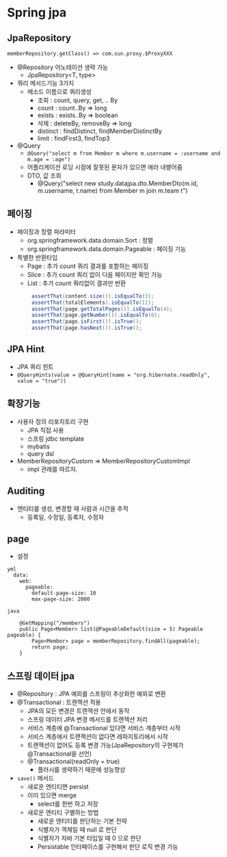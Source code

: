 # Spring jpa

## JpaRepository

`memberRepository.getClass() => com.sun.proxy.$ProxyXXX`

- @Repository 어노테이션 생략 가능
  - JpaRepository<T, type>
- 쿼리 메서드기능 3가지
  - 메소드 이름으로 쿼리생성
    - 조회 : count, query, get, .. By 
    - count : count..By => long
    - exists : exists..By  => boolean
    - 삭제 : deleteBy, removeBy => long
    - distinct : findDistinct, findMemberDistinctBy
    - limit : findFirst3, findTop3
- @Query
  - `@Query("select m from Member m where m.username = :username and m.age = :age")`
  - 어플리케이션 로딩 시점에 잘못된 문자가 있으면 에러 내뱉어줌  
  - DTO, 값 조회
    - @Query("select new study.datajpa.dto.MemberDto(m.id, m.username, t.name) from Member m join m.team t")

## 페이징
- 페이징과 정렬 파라미터
  - org.springframework.data.domain.Sort : 정렬
  - org.springframework.data.domain.Pageable : 페이징 기능
- 특별한 반환타입
  - Page : 추가 count 쿼리 결과를 포함하는 페이징
  - Slice : 추가 count 쿼리 없이 다음 페이지만 확인 가능
  - List : 추가 count 쿼리없이 결과만 반환

```java
        assertThat(content.size()).isEqualTo(3);
        assertThat(totalElements).isEqualTo(11);
        assertThat(page.getTotalPages()).isEqualTo(4);
        assertThat(page.getNumber()).isEqualTo(0);
        assertThat(page.isFirst()).isTrue();
        assertThat(page.hasNext()).isTrue();
```

## JPA Hint 
- JPA 쿼리 힌트
- `@QueryHints(value = @QueryHint(name = "org.hibernate.readOnly", value = "true"))`

## 확장기능
- 사용자 정의 리포지토리 구현
  - JPA 직접 사용
  - 스프링 jdbc template
  - mybatis
  - query dsl
- MemberRepositoryCustom => MemberRepositoryCustomImpl
  - impl 관례를 따르자.

## Auditing
- 엔티티를 생성, 변경할 때 사람과 시간을 추적
  - 등록일, 수정일, 등록자, 수정자

## page
- 설정

```
yml
  data:
    web:
      pageable:
        default-page-size: 10
        max-page-size: 2000

java 

    @GetMapping("/members")
    public Page<Member> list(@PageableDefault(size = 5) Pageable pageable) {
        Page<Member> page = memberRepository.findAll(pageable);
        return page;
    }        
```

## 스프링 데이터 jpa
- @Repository : JPA 예외를 스프링이 추상화한 예외로 변환
- @Transactional : 트랜잭션 적용
  - JPA의 모든 변경은 트랜잭션 안에서 동작
  - 스프링 데이터 JPA 변경 메서드를 트랜잭션 처리
  - 서비스 계층에 @Transactional 있다면 서비스 계층부터 시작
  - 서비스 계층에서 트랜잭션이 없다면 레파지토리에서 시작
  - 트랜잭션이 없어도 등록 변경 가능(JpaRepository의 구현체가 @Transactional을 선언)
  - @Transactional(readOnly = true)
    - 플러시를 생략하기 때문에 성능향상 
- `save()` 메서드
  - 새로운 엔티티면 persist
  - 이미 있으면 merge
    - select를 한번 하고 저장
  - 새로운 엔티티 구별하는 방법
    - 새로운 엔티티를 판단하는 기본 전략
    - 식별자가 객체일 때 null 로 판단
    - 식별자가 자바 기본 타입일 때 0 으로 판단
    - Persistable 인터페이스를 구현해서 판단 로직 변경 가능